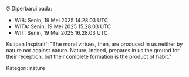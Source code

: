 ⏰ Diperbarui pada:
- WIB: Senin, 19 Mei 2025 14.28.03 UTC
- WITA: Senin, 19 Mei 2025 15.28.03 UTC
- WIT: Senin, 19 Mei 2025 16.28.03 UTC

Kutipan Inspiratif:
"The moral virtues, then, are produced in us neither by nature nor against nature. Nature, indeed, prepares in us the ground for their reception, but their complete formation is the product of habit."


Kategori: nature

